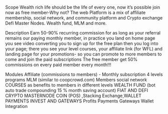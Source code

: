 Scope
Wealth rich life should be the life of every one, now it’s possible join now as free member-Why not? The web Platform is a mix of affiliate membership, social network, and community platform and Crypto exchange Defi Master Nodes. Wealth fund, MLM and more.

Description
Earn 50-90% recurring commission for as long as your referral remains our paying monthly member, in practice you land on home page you see video converting you to sign up for the free plan then you log into your page; there you see your level courses, your affiliate link (for WFL) and landing page for your promotions- so you can promote to more members to come and join the paid subscriptions The free member get 50% commissions on every paid member every month!!!

Modules
Affiliate (commissions to members) - Monthly subscription 4 levels programs
MLM (similar to coopcrowd.com)
Members social network
COURSES as benefits to members in different levels
WEALTH FUND (bot auto trade compounding 15 % month saving account)
FIAT AND DEFI CRYPTO MASTERNODE COIN (POS) ,Stacking Exchange,WALLET PAYMENTS INVEST AND GATEWAYS Profits
Payments Gateways
Wallet Integration